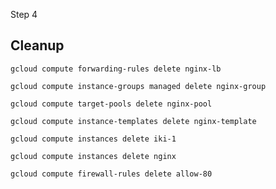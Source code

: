 Step 4
## Cleanup
`gcloud compute forwarding-rules delete nginx-lb`

`gcloud compute instance-groups managed delete nginx-group`

`gcloud compute target-pools delete nginx-pool`

`gcloud compute instance-templates delete nginx-template`

`gcloud compute instances delete iki-1`

`gcloud compute instances delete nginx`

`gcloud compute firewall-rules delete allow-80`
